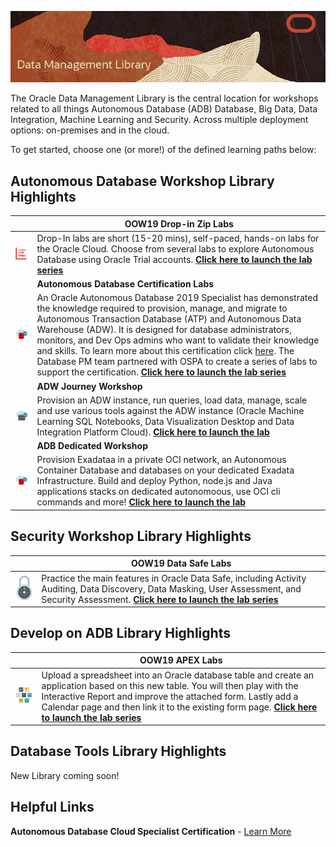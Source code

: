 ![](common-template/img/data-management-title.png)


The Oracle Data Management Library is the central location for workshops related to all things Autonomous Database (ADB) Database, Big Data, Data Integration, Machine Learning and Security.  Across multiple deployment options:  on-premises and in the cloud.  

To get started, choose one (or more!) of the defined learning paths below:

## **Autonomous Database Workshop Library Highlights**

|  | OOW19 Drop-in Zip Labs|
| ------------- | ------------- |
| ![autonomous-database/ziplabs](common-template/img/oow.png)  | Drop-In labs are short (15-20 mins), self-paced, hands-on labs for the Oracle Cloud. Choose from several labs to explore Autonomous Database using Oracle Trial accounts.   **[Click here to launch the lab series](autonomous-database/ziplabs)**  |
|  |**Autonomous Database Certification Labs**|
| ![autonomous-database/certification](common-template/img/autonomousdb.png) | An Oracle Autonomous Database 2019 Specialist has demonstrated the knowledge required to provision, manage, and migrate to Autonomous Transaction Database (ATP) and Autonomous Data Warehouse (ADW).  It is designed for database administrators, monitors, and Dev Ops admins who want to validate their knowledge and skills. To learn more about this certification click [here](https://education.oracle.com/oracle-autonomous-database-cloud-2019-certified-specialist/trackp_OADB19).  The Database PM team partnered with OSPA to create a series of labs to support the certification. **[Click here to launch the lab series](autonomous-database/certification)** |
| | **ADW Journey Workshop**|
| ![autononmous-database/autonomous-data-warehouse/journey4-adwc](common-template/img/adb.png) | Provision an ADW instance, run queries, load data, manage, scale and use various tools against the ADW instance (Oracle Machine Learning SQL Notebooks, Data Visualization Desktop and Data Integration Platform Cloud). **[Click here to launch the lab](https://www.oracle.com/goto/adw/tutorial)**
| | **ADB Dedicated Workshop**|
| ![autonomous-transaction-processing/dedicated](common-template/img/autonomousdb.png) | Provision Exadataa in a private OCI network, an Autonomous Container Database and databases on your dedicated Exadata Infrastructure.  Build and deploy Python, node.js and Java applications stacks on dedicated autonomoous, use OCI cli commands and more! **[Click here to launch the lab](autonomous-transaction-processing/dedicated/README.md)**
 


## **Security Workshop Library Highlights**

|  | OOW19 Data Safe Labs|
| ------------- | ------------- |
| ![security/data-safe/](common-template/img/security.png)| Practice the main features in Oracle Data Safe, including Activity Auditing, Data Discovery, Data Masking, User Assessment, and Security Assessment.   **[Click here to launch the lab series](security/data-safe)**  |



## **Develop on ADB Library Highlights**

|  | OOW19 APEX Labs|
| ------------- | ------------- |
| ![autonomous-database/ziplabs/2019/atp-apex-spreadsheet-app](common-template/img/apex-apps-512.png) |  Upload a spreadsheet into an Oracle database table and create an application based on this new table. You will then play with the Interactive Report and improve the attached form. Lastly add a Calendar page and then link it to the existing form page.   **[Click here to launch the lab series](autonomous-database/ziplabs/2019/atp-apex-spreadsheet-app)**  |

## **Database Tools Library Highlights**

New Library coming soon!



## Helpful Links ##

**Autonomous Database Cloud Specialist Certification** - [Learn More]([here](https://education.oracle.com/oracle-autonomous-database-cloud-2019-certified-specialist/trackp_OADB19))





